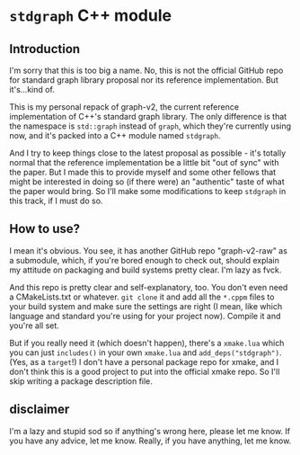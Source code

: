 # `stdgraph` C++ module

## Introduction

I'm sorry that this is too big a name. No, this is not the official GitHub repo for standard graph library proposal nor its reference implementation. But it's...kind of.

This is my personal repack of graph-v2, the current reference implementation of C++'s standard graph library. The only difference is that the namespace is `std::graph` instead of `graph`, which they're currently using now, and it's packed into a C++ module named `stdgraph`.

And I try to keep things close to the latest proposal as possible - it's totally normal that the reference implementation be a little bit "out of sync" with the paper. But I made this to provide myself and some other fellows that might be interested in doing so (if there were) an "authentic" taste of what the paper would bring. So I'll make some modifications to keep `stdgraph` in this track, if I must do so.

## How to use?

I mean it's obvious. You see, it has another GitHub repo "graph-v2-raw" as a submodule, which, if you're bored enough to check out, should explain my attitude on packaging and build systems pretty clear. I'm lazy as fvck.

And this repo is pretty clear and self-explanatory, too. You don't even need a CMakeLists.txt or whatever. `git clone` it and add all the `*.cppm` files to your build system and make sure the settings are right (I mean, like which language and standard you're using for your project now). Compile it and you're all set.

But if you really need it (which doesn't happen), there's a `xmake.lua` which you can just `includes()` in your own `xmake.lua` and `add_deps("stdgraph")`. (Yes, as a `target`!) I don't have a personal package repo for xmake, and I don't think this is a good project to put into the official xmake repo. So I'll skip writing a package description file.

## disclaimer

I'm a lazy and stupid sod so if anything's wrong here, please let me know. If you have any advice, let me know. Really, if you have anything, let me know.
